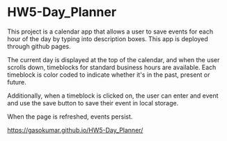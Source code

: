 # HW5-Day_Planner

This project is a calendar app that allows a user to save events for each hour of the day by typing into description boxes. This app is deployed through github pages.

The current day is displayed at the top of the calendar, and when the user scrolls down, timeblocks for standard business hours are available.
Each timeblock is color coded to indicate whether it's in the past, present or future.

Additionally, when a timeblock is clicked on, the user can enter and event and use the save button to save their event in local storage.

When the page is refreshed, events persist.

https://gasokumar.github.io/HW5-Day_Planner/
